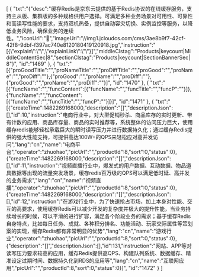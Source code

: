 [
	{
		"txt":"{\"desc\":\"缓存Redis是京东云提供的基于Redis协议的在线缓存服务，支持主从版、集群版的多种规格供用户选择。可满足多种业务场景对可用性、可靠性和高读写性能的要求，支持双机热备，提供自动容灾切换、实例监控等服务，以降低业务风险，确保业务的连续性。\",\"iconUrl\":\"\",\"imageUrl\":\"//img1.jcloudcs.com/cms/3ae8b9f7-42cf-42f8-9dbf-f397ac740e8120180419120918.jpg\",\"instruction\":\"[{\\\"explain\\\":\\\"\\\",\\\"explainLink\\\":\\\"\\\"}]\",\"middleClstag\":\"Products|keycount|MiddleContentSec|8\",\"sectionClstag\":\"Products|keycount|SectionBannerSec|8\"}",
		"id":"1469"
	},
	{
		"txt":"[{\"proGoodTitle\":\"\",\"proNameTitle\":\"\",\"proDiffTitle\":\"\",\"proGood\":\"\",\"proName\":\"\",\"proDiff\":\"\"},{\"proGood\":\"\",\"proName\":\"\",\"proDiff\":\"\"},{\"proGood\":\"\",\"proName\":\"\",\"proDiff\":\"\"}]",
		"id":"1470"
	},
	{
		"txt":"[{\"funcName\":\"\",\"funcContent\":[{\"funcName\":\"\",\"funcTitle\":\"\",\"funcP\":\"\"}]},{\"funcName\":\"\",\"funcContent\":[{\"funcName\":\"\",\"funcTitle\":\"\",\"funcP\":\"\"}]}]",
		"id":"1471"
	},
	{
		"txt":"[{\"createTime\":1482269168000,\"description\":\"[]\",\"descriptionJson\":[],\"id\":10,\"instruction\":\"电商行业中，对大型促销秒杀、商品库存的实时更新、带有计数的应用、商品库存量、商品的实时推荐等，系统整体的访问压力巨大，使用缓存redis能够轻松承载巨大的瞬时读写压力并进行数据持久化；通过缓存Redis提供的强大性能支持，可提供高达100W+的QPS来轻松应对高并发访问\",\"lang\":\"cn\",\"name\":\"电商平台\",\"operator\":\"zhuohao\",\"picUrl\":\"\",\"productId\":8,\"sort\":0,\"status\":0},{\"createTime\":1482269168000,\"description\":\"[]\",\"descriptionJson\":[],\"id\":11,\"instruction\":\"视频直播行业中，爆发式的用户数据、互动数据、物品道具数据等出现的流量突发场景，缓存redis百万级的QPS可以满足低时延、高并发的业务需求\",\"lang\":\"cn\",\"name\":\"视频直播\",\"operator\":\"zhuohao\",\"picUrl\":\"\",\"productId\":8,\"sort\":0,\"status\":0},{\"createTime\":1482269168000,\"description\":\"[]\",\"descriptionJson\":[],\"id\":12,\"instruction\":\"在游戏行业中，为了快速抢占市场，加上本身对性能、交互的高要求，使用缓存Redis可以减少开发的复杂度并极大的提升性能，当业务持续增长的时候，可以平滑的进行扩容，满足各个阶段业务的需求；基于缓存Redis自身特点，比如每日任务、成就、各种积分排名、功能活动、玩家交际属性等策划案的实现，缓存Redis都有非常明显的优势\",\"lang\":\"cn\",\"name\":\"游戏行业\",\"operator\":\"zhuohao\",\"picUrl\":\"\",\"productId\":8,\"sort\":0,\"status\":0},{\"description\":\"[]\",\"descriptionJson\":[],\"id\":131,\"instruction\":\"网站、APP等对读写压力要求较高的应用，缓存Redis提供高QPS、构建队列系统、数据缓存、精准设定过期时间、数据持久化到RDS的应用等\",\"lang\":\"cn\",\"name\":\"互联网应用\",\"picUrl\":\"\",\"productId\":8,\"sort\":0,\"status\":0}]",
		"id":"1472"
	}
]